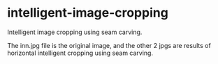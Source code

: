 # intelligent-image-cropping
Intelligent image cropping using seam carving.

The inn.jpg file is the original image, and the other 2 jpgs are results of horizontal intelligent cropping using seam carving.
